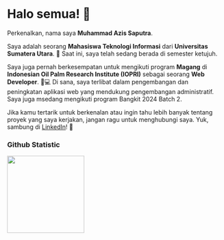 # Halo semua! 👋

Perkenalkan, nama saya **Muhammad Azis Saputra**.<br>

Saya adalah seorang **Mahasiswa Teknologi Informasi** dari **Universitas Sumatera Utara**. 🚀 Saat ini, saya telah sedang berada di semester ketujuh. 

Saya juga pernah berkesempatan untuk mengikuti program **Magang** di **Indonesian Oil Palm Research Institute (IOPRI)** sebagai seorang **Web Developer**. 🌱💻 Di sana, saya terlibat dalam pengembangan dan peningkatan aplikasi web yang mendukung pengembangan administratif. Saya juga msedang mengikuti program Bangkit 2024 Batch 2.

Jika kamu tertarik untuk berkenalan atau ingin tahu lebih banyak tentang proyek yang saya kerjakan, jangan ragu untuk menghubungi saya. Yuk, sambung di [LinkedIn](https://www.linkedin.com/in/azisputra/)! 🔗

### Github Statistic
<p align="left">
<a href="https://github.com/MuhammadAzisSaputra">
  <img height="180em" src="https://github-readme-stats-eight-theta.vercel.app/api?username=MuhammadAzisSaputra&show_icons=true&theme=algolia&include_all_commits=true&count_private=true"/>
  <!-- <img height="180em" src="https://github-readme-stats-eight-theta.vercel.app/api/top-langs/?username=MuhammadAzisSaputra&layout=compact&layout=compact&theme=algolia"/>-->
</a>
</p>


<!--
**MuhammadAzisSaputra/MuhammadAzisSaputra** is a ✨ _special_ ✨ repository because its `README.md` (this file) appears on your GitHub profile.

Here are some ideas to get you started:

- 🔭 I’m currently working on ...
- 🌱 I’m currently learning ...
- 👯 I’m looking to collaborate on ...
- 🤔 I’m looking for help with ...
- 💬 Ask me about ...
- 📫 How to reach me: ...
- 😄 Pronouns: ...
- ⚡ Fun fact: ...
-->
